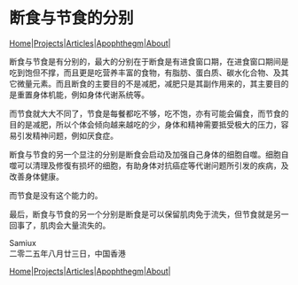 # 断食与节食的分别

[Home](/README.md)|[Projects](/projects.md)|[Articles](/articles.md)|[Apophthegm](/apophthegm.md)|[About](/about.md)|

断食与节食是有分别的，最大的分别在于断食是有进食窗口期，在进食窗口期间是吃到饱但不撑，而且更是吃营养丰富的食物，有脂肪、蛋白质、碳水化合物、及其它微量元素。而且断食的主要目的不是减肥，减肥只是其副作用来的，其主要目的是重置身体机能，例如身体代谢系统等。

而节食就大大不同了，节食是每餐都吃不够，吃不饱，亦有可能会偏食，而节食的目的是减肥，所以个体会倾向越来越吃的少，身体和精神需要抵受极大的压力，容易引发精神问题，例如厌食症。

断食与节食的另一个显注的分别是断食会启动及加强自己身体的细胞自噬。细胞自噬可以清理及修復有损坏的细胞，有助身体对抗癌症等代谢问题所引发的疾病，及改善身体健康。

而节食是没有这个能力的。

最后，断食与节食的另一个分别是断食是可以保留肌肉免于流失，但节食就是另一回事了，肌肉会大量流失的。

Samiux    
二零二五年八月廿三日，中国香港    

[Home](/README.md)|[Projects](/projects.md)|[Articles](/articles.md)|[Apophthegm](/apophthegm.md)|[About](/about.md)|